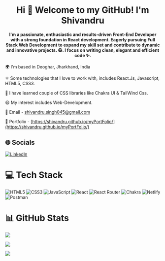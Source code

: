 <h1 align="center">Hi 👋 Welcome to my GitHub! I'm Shivandru</h1>
<h4 align="center">I'm a passionate, enthusiastic and results-driven Front-End Developer with a strong foundation in React development. Eagerly pursuing Full Stack Web Development to expand my skill set and contribute to dynamic and innovative projects. 😃. I focus on writing clean, elegant and efficient code ✨.</h4>

🌍 I'm based in Deoghar, Jharkhand, India

⚛️ Some technologies that I love to work with, includes React.Js, Javascript, HTML5, CSS3.

🚀 I have learned couple of CSS libraries like Chakra UI & TailWind Css.

😃 My interest includes Web-Development.

📧 Email - shivandru.singh045@gmail.com

💼 Portfolio - [https://shivandru.github.io/myPortFolio/](https://shivandru.github.io/myPortFolio/)

## 🌐 Socials
[![LinkedIn](https://img.shields.io/badge/LinkedIn-%230077B5.svg?logo=linkedin&logoColor=white)](https://www.linkedin.com/in/shivandru-166145179/) 

# 💻 Tech Stack
![HTML5](https://img.shields.io/badge/html5-%23E34F26.svg?style=for-the-badge&logo=html5&logoColor=white) 
![CSS3](https://img.shields.io/badge/css3-%231572B6.svg?style=for-the-badge&logo=css3&logoColor=white) 
![JavaScript](https://img.shields.io/badge/javascript-%23323330.svg?style=for-the-badge&logo=javascript&logoColor=%23F7DF1E) 
![React](https://img.shields.io/badge/react-%2320232a.svg?style=for-the-badge&logo=react&logoColor=%2361DAFB) 
![React Router](https://img.shields.io/badge/React_Router-CA4245?style=for-the-badge&logo=react-router&logoColor=white) 
![Chakra](https://img.shields.io/badge/chakra-%234ED1C5.svg?style=for-the-badge&logo=chakraui&logoColor=white) 
![Netlify](https://img.shields.io/badge/netlify-%23000000.svg?style=for-the-badge&logo=netlify&logoColor=#00C7B7) 
![Postman](https://img.shields.io/badge/Postman-FF6C37?style=for-the-badge&logo=postman&logoColor=white)

# 📊 GitHub Stats
![](https://github-readme-stats.vercel.app/api?username=Shivandru&theme=react&hide_border=false&include_all_commits=true&count_private=false)<br/>

![](https://github-readme-streak-stats.herokuapp.com/?user=Shivandru&theme=react&hide_border=false)<br/>

![](https://github-readme-stats.vercel.app/api/top-langs/?username=Shivandru&theme=react&hide_border=false&include_all_commits=true&count_private=false&layout=compact)
